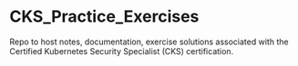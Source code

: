 # CKS_Practice_Exercises

Repo to host notes, documentation, exercise solutions associated with the Certified Kubernetes Security Specialist (CKS) certification.
